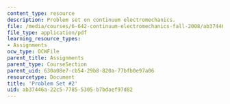 ```yaml
---
content_type: resource
description: Problem set on continuum electromechanics.
file: /media/courses/6-642-continuum-electromechanics-fall-2008/ab37446a22c577855305b7bdaef97d82_pset2.pdf
file_type: application/pdf
learning_resource_types:
- Assignments
ocw_type: OCWFile
parent_title: Assignments
parent_type: CourseSection
parent_uid: 630a08e7-cb54-29b8-820a-77bfb0e97a06
resourcetype: Document
title: 'Problem Set #2'
uid: ab37446a-22c5-7785-5305-b7bdaef97d82
---
```

